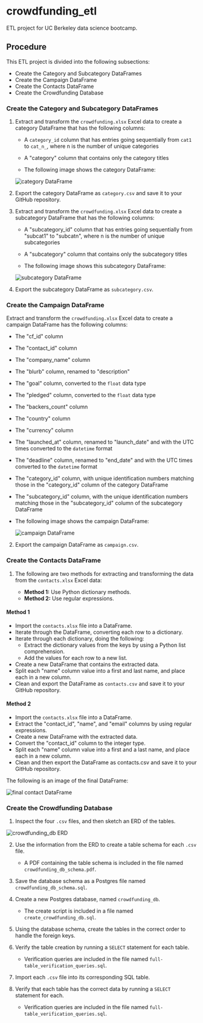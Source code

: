 # crowdfunding_etl
ETL project for UC Berkeley data science bootcamp.

## Procedure
This ETL project is divided into the following subsections:

- Create the Category and Subcategory DataFrames
- Create the Campaign DataFrame
- Create the Contacts DataFrame
- Create the Crowdfunding Database

### Create the Category and Subcategory DataFrames
1. Extract and transform the `crowdfunding.xlsx` Excel data to create a category DataFrame that has the following columns:

    - A `category_id` column that has entries going sequentially from `cat1` to `cat_n_`, where n is the number of unique categories

    - A "category" column that contains only the category titles
    - The following image shows the category DataFrame:

    ![category DataFrame](images/category_DataFrame.png)

2. Export the category DataFrame as `category.csv` and save it to your GitHub repository.

3. Extract and transform the `crowdfunding.xlsx` Excel data to create a subcategory DataFrame that has the following columns:

    - A "subcategory_id" column that has entries going sequentially from "subcat1" to "subcatn", where n is the number of unique subcategories

    - A "subcategory" column that contains only the subcategory titles

    - The following image shows this subcategory DataFrame:

    ![subcategory DataFrame](images/subcategory_DataFrame.png)

4. Export the subcategory DataFrame as `subcategory.csv`.

### Create the Campaign DataFrame
Extract and transform the `crowdfunding.xlsx` Excel data to create a campaign DataFrame has the following columns:

- The "cf_id" column
- The "contact_id" column
- The "company_name" column
- The "blurb" column, renamed to "description"
- The "goal" column, converted to the `float` data type
- The "pledged" column, converted to the `float` data type
- The "backers_count" column
- The "country" column
- The "currency" column
- The "launched_at" column, renamed to "launch_date" and with the UTC times converted to the `datetime` format
- The "deadline" column, renamed to "end_date" and with the UTC times converted to the `datetime` format
- The "category_id" column, with unique identification numbers matching those in the "category_id" column of the category DataFrame
- The "subcategory_id" column, with the unique identification numbers matching those in the "subcategory_id" column of the subcategory DataFrame
- The following image shows the campaign DataFrame:

    ![campaign DataFrame](images/campaign_DataFrame.png)

2. Export the campaign DataFrame as `campaign.csv`.

### Create the Contacts DataFrame
1. The following are two methods for extracting and transforming the data from the `contacts.xlsx` Excel data:

    - **Method 1:** Use Python dictionary methods.
    - **Method 2:** Use regular expressions.

#### Method 1
- Import the `contacts.xlsx` file into a DataFrame.
- Iterate through the DataFrame, converting each row to a dictionary.
- Iterate through each dictionary, doing the following:
    - Extract the dictionary values from the keys by using a Python list comprehension.
    - Add the values for each row to a new list.
- Create a new DataFrame that contains the extracted data.
- Split each "name" column value into a first and last name, and place each in a new column.
- Clean and export the DataFrame as `contacts.csv` and save it to your GitHub repository.

#### Method 2
- Import the `contacts.xlsx` file into a DataFrame.
- Extract the "contact_id", "name", and "email" columns by using regular expressions.
- Create a new DataFrame with the extracted data.
- Convert the "contact_id" column to the integer type.
- Split each "name" column value into a first and a last name, and place each in a new column.
- Clean and then export the DataFrame as contacts.csv and save it to your GitHub repository.

The following is an image of the final DataFrame:

![final contact DataFrame](images/contact_DataFrame_final.png)

### Create the Crowdfunding Database
1. Inspect the four `.csv` files, and then sketch an ERD of the tables.

![crowdfunding_db ERD](PostgreSQL_files/crowdfunding_db_ERD.png)

2. Use the information from the ERD to create a table schema for each `.csv` file.
    - A PDF containing the table schema is included in the file named `crowdfunding_db_schema.pdf`.
    
3. Save the database schema as a Postgres file named `crowdfunding_db_schema.sql`.

4. Create a new Postgres database, named `crowdfunding_db`.
    - The create script is included in a file named `create_crowdfunding_db.sql`.

5. Using the database schema, create the tables in the correct order to handle the foreign keys.

6. Verify the table creation by running a `SELECT` statement for each table.
    - Verification queries are included in the file named `full-table_verification_queries.sql`.

7. Import each `.csv` file into its corresponding SQL table.

8. Verify that each table has the correct data by running a `SELECT` statement for each.
    - Verification queries are included in the file named `full-table_verification_queries.sql`.
